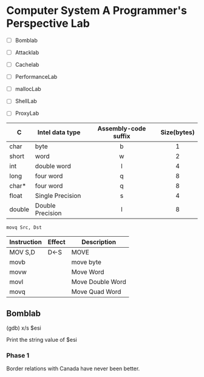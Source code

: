 # Computer System A Programmer's Perspective Lab


- [ ] Bomblab
- [ ] Attacklab
- [ ] Cachelab
- [ ] PerformanceLab
- [ ] mallocLab
- [ ] ShellLab
- [ ] ProxyLab


| C      | Intel data type  | Assembly-code suffix | Size(bytes) |
| ------ | ---------------- | :------------------: | :---------: |
| char   | byte             |          b           |      1      |
| short  | word             |          w           |      2      |
| int    | double word      |          l           |      4      |
| long   | four word        |          q           |      8      |
| char*  | four word        |          q           |      8      |
| float  | Single Precision |          s           |      4      |
| double | Double Precision |          l           |      8      |


`movq Src, Dst`

| Instruction | Effect | Description      |
| ----------- | ------ | ---------------- |
| MOV S,D     | D<-S   | MOVE             |
| movb        |        | move byte        |
| movw        |        | Move Word        |
| movl        |        | Move Double Word |
| movq        |        | Move Quad Word   |

## Bomblab

(gdb) x/s $esi 

Print the string value of $esi

### Phase 1

Border relations with Canada have never been better.


